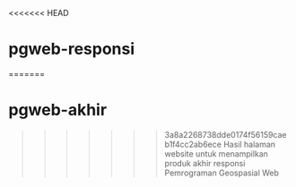<<<<<<< HEAD
# pgweb-responsi
=======
# pgweb-akhir
>>>>>>> 3a8a2268738dde0174f56159caeb1f4cc2ab6ece
Hasil halaman website untuk menampilkan produk akhir responsi Pemrograman Geospasial Web
